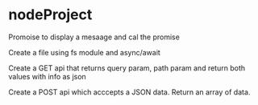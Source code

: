 # nodeProject
Promoise to display a mesaage and cal the promise

Create a file using fs module and async/await

Create a GET api that returns query param, path param and return both values with info as json

Create a POST api which acccepts a JSON data. Return an array of data.
